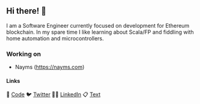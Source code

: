 
## Hi there! 👋

I am a Software Engineer currently focused on development for Ethereum blockchain. In my spare time I like learning about Scala/FP and fiddling with home automation and microcontrollers.

### Working on

* Nayms (https://nayms.com)

#### Links

🦄 [Code](https://github.com/amarinkovic)  🐦 [Twitter](https://twitter.com/amarinkovic)  🦸‍♂️ [LinkedIn](https://www.linkedin.com/in/amarinkovic)  📋 [Text](https://amarinkovic.github.io)

<!--

#### Stats

![GitHub stats](https://github-readme-stats.vercel.app/api?username=amarinkovic&count_private=true&hide=issues&show_icons=true&hide_title=true&theme=transparent)



![Top Langs](https://github-readme-stats.vercel.app/api/top-langs/?username=amarinkovic&count_private=true&hide=Jupyter%20Notebook,ruby&langs_count=15&theme=transparent) 

 -->

<!-- [![Donate with Ethereum](https://en.cryptobadges.io/badge/micro/0x3b1716F33785A9AAa3a496DCfD33A1f702Fd3CEA)](https://en.cryptobadges.io/donate/0x3b1716F33785A9AAa3a496DCfD33A1f702Fd3CEA) -->

<!--
**amarinkovic/amarinkovic** is a ✨ _special_ ✨ repository because its `README.md` (this file) appears on your GitHub profile.

Here are some ideas to get you started:

- 🔭 I’m currently working on ...
- 🌱 I’m currently learning ...
- 👯 I’m looking to collaborate on ...
- 🤔 I’m looking for help with ...
- 💬 Ask me about ...
- 📫 How to reach me: ...
- 😄 Pronouns: ...
- ⚡ Fun fact: ...


[![General badge](https://img.shields.io/badge/Awesomeness-100%25-green.svg)](https://shields.io/) 

-->
